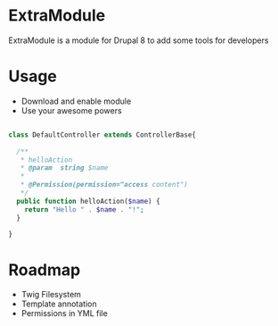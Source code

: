ExtraModule
===========

ExtraModule is a module for Drupal 8 to add some tools for developers

Usage
==

* Download and enable module
* Use your awesome powers

```php

class DefaultController extends ControllerBase{
  
  /**
   * helloAction
   * @param  string $name 
   *
   * @Permission(permission="access content")
   */
  public function helloAction($name) {
    return "Hello " . $name . "!";
  }

}

```
Roadmap
=======

* Twig Filesystem
* Template annotation
* Permissions in YML file


